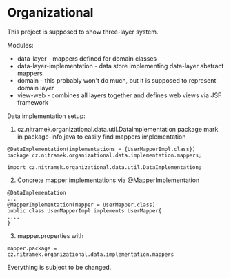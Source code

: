# Organizational
This project is supposed to show three-layer system. 

Modules:
* data-layer - mappers defined for domain classes
* data-layer-implementation - data store implementing data-layer abstract mappers
* domain - this probably won't do much, but it is supposed to represent domain layer
* view-web - combines all layers together and defines web views via JSF framework

Data implementation setup:

1.  cz.nitramek.organizational.data.util.DataImplementation package mark in package-info.java to easily find mappers implementation
  ```
  @DataImplementation(implementations = {UserMapperImpl.class})
  package cz.nitramek.organizational.data.implementation.mappers;
  
  import cz.nitramek.organizational.data.util.DataImplementation;
  ```
2.  Concrete mapper implementations via @MapperImplementation

```
@DataImplementation
...
@MapperImplementation(mapper = UserMapper.class)
public class UserMapperImpl implements UserMapper{
....
}
```

3. mapper.properties with  
```
mapper.package = cz.nitramek.organizational.data.implementation.mappers
```


Everything is subject to be changed.
